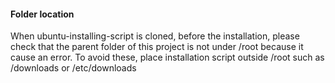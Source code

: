 #### Folder location
When ubuntu-installing-script is cloned, before the installation, please check that the parent folder of this project is not under /root because it cause an error. To avoid these, place installation script outside /root such as /downloads or /etc/downloads
